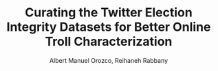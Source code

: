 ---
paperId: 8
author: Albert Manuel Orozco, Reihaneh Rabbany
publicationauthor: Orozco, A. M. et al.
title: Curating the Twitter Election Integrity Datasets for Better Online Troll Characterization
pdf: --
poster: Poster_Albert_Orozco.pdf
alt: --
type: Poster
topic: Applications
subtopic: Twitter
link: https://research.latinxinai.org/papers/neurips/2021/posters/Poster_Albert_Orozco.pdf
conference: neurips
year: 2021
tags: neurips-2021
location: Virtual
---